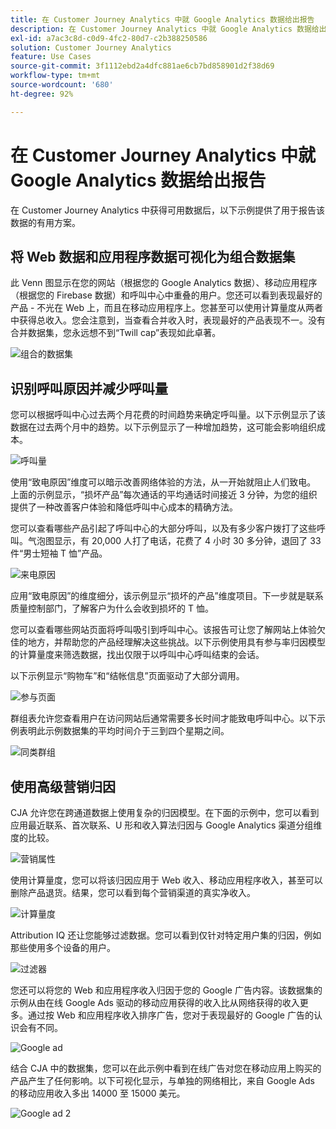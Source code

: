```yaml
---
title: 在 Customer Journey Analytics 中就 Google Analytics 数据给出报告
description: 在 Customer Journey Analytics 中就 Google Analytics 数据给出有价值的报告
exl-id: a7ac3c8d-c0d9-4fc2-80d7-c2b388250586
solution: Customer Journey Analytics
feature: Use Cases
source-git-commit: 3f1112ebd2a4dfc881ae6cb7bd858901d2f38d69
workflow-type: tm+mt
source-wordcount: '680'
ht-degree: 92%

---
```


# 在 Customer Journey Analytics 中就 Google Analytics 数据给出报告

在 Customer Journey Analytics 中获得可用数据后，以下示例提供了用于报告该数据的有用方案。

## 将 Web 数据和应用程序数据可视化为组合数据集

此 Venn 图显示在您的网站（根据您的 Google Analytics 数据）、移动应用程序（根据您的 Firebase 数据）和呼叫中心中重叠的用户。您还可以看到表现最好的产品 - 不光在 Web 上，而且在移动应用程序上。您甚至可以使用计算量度从两者中获得总收入。您会注意到，当查看合并收入时，表现最好的产品表现不一。没有合并数据集，您永远想不到“Twill cap”表现如此卓著。

![组合的数据集](../assets/combined-datasets.png)

## 识别呼叫原因并减少呼叫量

您可以根据呼叫中心过去两个月花费的时间趋势来确定呼叫量。以下示例显示了该数据在过去两个月中的趋势。以下示例显示了一种增加趋势，这可能会影响组织成本。

![呼叫量](../assets/call-volume.png)

使用“致电原因”维度可以暗示改善网络体验的方法，从一开始就阻止人们致电。 上面的示例显示，“损坏产品”每次通话的平均通话时间接近 3 分钟，为您的组织提供了一种改善客户体验和降低呼叫中心成本的精确方法。

您可以查看哪些产品引起了呼叫中心的大部分呼叫，以及有多少客户拨打了这些呼叫。气泡图显示，有 20,000 人打了电话，花费了 4 小时 30 多分钟，退回了 33 件“男士短袖 T 恤”产品。

![来电原因](../assets/call-reason.png)

应用“致电原因”的维度细分，该示例显示“损坏的产品”维度项目。下一步就是联系质量控制部门，了解客户为什么会收到损坏的 T 恤。

您可以查看哪些网站页面将呼叫吸引到呼叫中心。该报告可让您了解网站上体验欠佳的地方，并帮助您的产品经理解决这些挑战。以下示例使用具有参与率归因模型的计算量度来筛选数据，找出仅限于以呼叫中心呼叫结束的会话。

以下示例显示“购物车”和“结帐信息”页面驱动了大部分调用。

![参与页面](../assets/contributing-pages.png)

群组表允许您查看用户在访问网站后通常需要多长时间才能致电呼叫中心。以下示例表明此示例数据集的平均时间介于三到四个星期之间。

![同类群组](../assets/cohort.png)

## 使用高级营销归因

CJA 允许您在跨通道数据上使用复杂的归因模型。在下面的示例中，您可以看到应用最近联系、首次联系、U 形和收入算法归因与 Google Analytics 渠道分组维度的比较。

![营销属性](../assets/mktg-attribution.png)

使用计算量度，您可以将该归因应用于 Web 收入、移动应用程序收入，甚至可以删除产品退货。结果，您可以看到每个营销渠道的真实净收入。

![计算量度](../assets/calc-metric.png)

Attribution IQ 还让您能够过滤数据。您可以看到仅针对特定用户集的归因，例如那些使用多个设备的用户。

![过滤器](../assets/filter.png)

您还可以将您的 Web 和应用程序收入归因于您的 Google 广告内容。该数据集的示例从由在线 Google Ads 驱动的移动应用获得的收入比从网络获得的收入更多。通过按 Web 和应用程序收入排序广告，您对于表现最好的 Google 广告的认识会有不同。

![Google ad](../assets/google-ad.png)

结合 CJA 中的数据集，您可以在此示例中看到在线广告对您在移动应用上购买的产品产生了任何影响。以下可视化显示，与单独的网络相比，来自 Google Ads 的移动应用收入多出 14000 至 15000 美元。

![Google ad 2](../assets/google-ad2.png)
